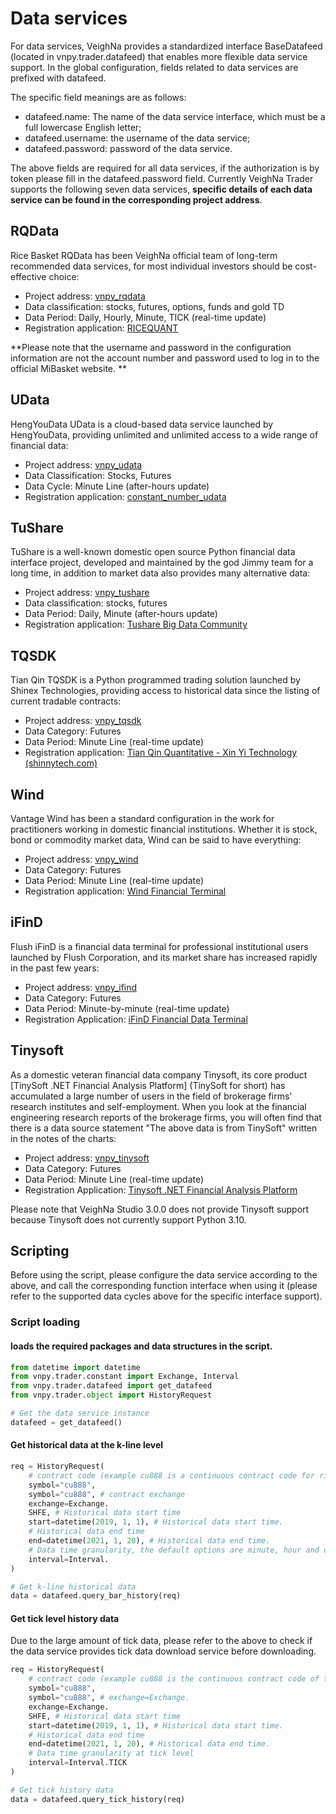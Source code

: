 # Data services


For data services, VeighNa provides a standardized interface BaseDatafeed (located in vnpy.trader.datafeed) that enables more flexible data service support. In the global configuration, fields related to data services are prefixed with datafeed.

The specific field meanings are as follows:
- datafeed.name: The name of the data service interface, which must be a full lowercase English letter;
- datafeed.username: the username of the data service;
- datafeed.password: password of the data service.

The above fields are required for all data services, if the authorization is by token please fill in the datafeed.password field. Currently VeighNa Trader supports the following seven data services, **specific details of each data service can be found in the corresponding project address**.

## RQData

Rice Basket RQData has been VeighNa official team of long-term recommended data services, for most individual investors should be cost-effective choice:
- Project address: [vnpy_rqdata](https://github.com/vnpy/vnpy_rqdata)
- Data classification: stocks, futures, options, funds and gold TD
- Data Period: Daily, Hourly, Minute, TICK (real-time update)
- Registration application: [RICEQUANT](https://www.ricequant.com/welcome/purchase?utm_source=vnpy)

**Please note that the username and password in the configuration information are not the account number and password used to log in to the official MiBasket website. **


## UData

HengYouData UData is a cloud-based data service launched by HengYouData, providing unlimited and unlimited access to a wide range of financial data:
- Project address: [vnpy_udata](https://github.com/vnpy/vnpy_udata)
- Data Classification: Stocks, Futures
- Data Cycle: Minute Line (after-hours update)
- Registration application: [constant_number_udata](https://udata.hs.net/home)


## TuShare

TuShare is a well-known domestic open source Python financial data interface project, developed and maintained by the god Jimmy team for a long time, in addition to market data also provides many alternative data:
- Project address: [vnpy_tushare](https://www.github.com/vnpy/vnpy_tushare)
- Data classification: stocks, futures
- Data Period: Daily, Minute (after-hours update)
- Registration application: [Tushare Big Data Community](https://tushare.pro/)


## TQSDK
Tian Qin TQSDK is a Python programmed trading solution launched by Shinex Technologies, providing access to historical data since the listing of current tradable contracts:
- Project address: [vnpy_tqsdk](https://github.com/vnpy/vnpy_tqsdk)
- Data Category: Futures
- Data Period: Minute Line (real-time update)
- Registration application: [Tian Qin Quantitative - Xin Yi Technology (shinnytech.com)](https://www.shinnytech.com/tianqin)


## Wind
Vantage Wind has been a standard configuration in the work for practitioners working in domestic financial institutions. Whether it is stock, bond or commodity market data, Wind can be said to have everything:
- Project address: [vnpy_wind](https://github.com/vnpy/vnpy_wind)
- Data Category: Futures
- Data Period: Minute Line (real-time update)
- Registration application: [Wind Financial Terminal](https://www.wind.com.cn/newsite/wft.html)

## iFinD
Flush iFinD is a financial data terminal for professional institutional users launched by Flush Corporation, and its market share has increased rapidly in the past few years:
- Project address: [vnpy_ifind](https://github.com/vnpy/vnpy_ifind)
- Data Category: Futures
- Data Period: Minute-by-minute (real-time update)
- Registration Application: [iFinD Financial Data Terminal](http://www.51ifind.com/)

## Tinysoft
As a domestic veteran financial data company Tinysoft, its core product [TinySoft .NET Financial Analysis Platform] (TinySoft for short) has accumulated a large number of users in the field of brokerage firms' research institutes and self-employment. When you look at the financial engineering research reports of the brokerage firms, you will often find that there is a data source statement "The above data is from TinySoft" written in the notes of the charts:
- Project address: [vnpy_tinysoft](https://github.com/vnpy/vnpy_tinysoft)
- Data Category: Futures
- Data Period: Minute Line (real-time update)
- Registration Application: [Tinysoft .NET Financial Analysis Platform](http://www.tinysoft.com.cn/TSDN/HomePage.tsl)

Please note that VeighNa Studio 3.0.0 does not provide Tinysoft support because Tinysoft does not currently support Python 3.10.

## Scripting
Before using the script, please configure the data service according to the above, and call the corresponding function interface when using it (please refer to the supported data cycles above for the specific interface support).

### Script loading

#### loads the required packages and data structures in the script.

```python 3
from datetime import datetime
from vnpy.trader.constant import Exchange, Interval
from vnpy.trader.datafeed import get_datafeed
from vnpy.trader.object import HistoryRequest

# Get the data service instance
datafeed = get_datafeed()
```

#### Get historical data at the k-line level

```python 3
req = HistoryRequest(
    # contract code (example cu888 is a continuous contract code for rice baskets, only for demonstration purposes, please check the data service provider for specific contract code according to your needs)
    symbol="cu888",
    symbol="cu888", # contract exchange
    exchange=Exchange.
    SHFE, # Historical data start time
    start=datetime(2019, 1, 1), # Historical data start time.
    # Historical data end time
    end=datetime(2021, 1, 20), # Historical data end time.
    # Data time granularity, the default options are minute, hour and day, the specific choice needs to be combined with the authority of the data service and the needs of their own choice
    interval=Interval.
)

# Get k-line historical data
data = datafeed.query_bar_history(req)
```

#### Get tick level history data

Due to the large amount of tick data, please refer to the above to check if the data service provides tick data download service before downloading.

```python 3
req = HistoryRequest(
    # contract code (example cu888 is the continuous contract code of the meter basket, only for demonstration purposes, please check with the data service provider for the specific contract code according to your needs)
    symbol="cu888",
    symbol="cu888", # exchange=Exchange.
    exchange=Exchange.
    SHFE, # Historical data start time
    start=datetime(2019, 1, 1), # Historical data start time.
    # Historical data end time
    end=datetime(2021, 1, 20), # Historical data end time.
    # Data time granularity at tick level
    interval=Interval.TICK
)

# Get tick history data
data = datafeed.query_tick_history(req)
```

